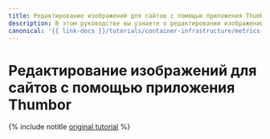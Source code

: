 ```yaml
---
title: Редактирование изображений для сайтов с помощью приложения Thumbor и сервиса {{ managed-k8s-full-name }}
description: В этом руководстве вы узнаете о редактировании изображений для сайтов с помощью приложения Thumbor и сервиса {{ managed-k8s-name }}.
canonical: '{{ link-docs }}/tutorials/container-infrastructure/metrics-provider'
---
```


# Редактирование изображений для сайтов с помощью приложения Thumbor

{% include notitle [original tutorial](../../_tutorials/containers/thumbor.md) %}
